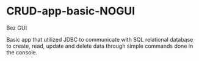 # CRUD-app-basic-NOGUI
Bez GUI

Basic app that utilized JDBC to communicate with SQL relational database to create, read, update and delete data through simple commands done in the console.
